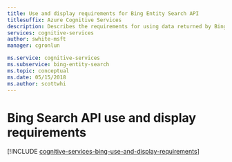 ```yaml
---
title: Use and display requirements for Bing Entity Search API
titlesuffix: Azure Cognitive Services
description: Describes the requirements for using data returned by Bing Entity Search API.
services: cognitive-services
author: swhite-msft
manager: cgronlun

ms.service: cognitive-services
ms.subservice: bing-entity-search
ms.topic: conceptual
ms.date: 05/15/2018
ms.author: scottwhi
---
```

# Bing Search API use and display requirements
[!INCLUDE [cognitive-services-bing-use-and-display-requirements](../../../includes/cognitive-services-bing-use-and-display-requirements.md)]
